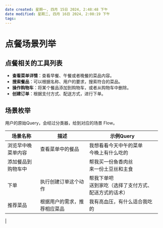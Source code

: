 ```yaml
---
date created: 星期一, 四月 15日 2024, 2:48:48 下午
date modified: 星期二, 四月 16日 2024, 2:08:19 下午
tags: 
---
```


# 点餐场景列举

## 点餐相关的工具列表

- **查看菜单详情**：查看早餐、午餐或者晚餐的菜品内容。
- **搜索餐品**：可以根据名称、用户的要求，搜索符合的菜品。
- **操作购物车**：将某个餐品添加到购物车，或者从购物车中删除。
- **创建订单**：根据支付方式、配送方式，进行下单。

## 场景枚举

用户的原始Query，会经过分类器，给到对应的场景 Flow。

|  场景名称  |  描述   |  示例Query |
| --- | --- | --- |
| 浏览早中晚菜单内容    | 查看菜单中的餐品    | 我想看看今天中午的菜单<br>今晚上有什么吃的 |
| 添加餐品到购物车中 | | 帮我买一份鱼香肉丝<br>来一份土豆丝和主食 |
| 下单 | 执行创建订单这个动作 | 帮我下单吧<br>送到家吃（选择了支付方式、配送方式的话术）|
| 推荐菜品 | 根据用户的需求，推荐相应菜品 | 我有高血压，有什么适合我吃的 |
| 